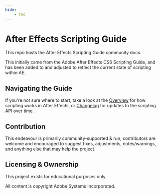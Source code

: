 ```yaml
---
hide:
    - toc
---
```


# After Effects Scripting Guide

This repo hosts the After Effects Scripting Guide community docs.

This initially came from the Adobe After Effects CS6 Scripting Guide, and has been added to and adjusted to reflect the current state of scripting within AE.

## Navigating the Guide

If you're not sure where to start, take a look at the [Overview](./introduction/overview.md) for how scripting works in After Effects, or [Changelog](./introduction/changelog.md) for updates to the scripting API over time.

## Contribution

This endeavour is primarily community-supported & run; contributors are welcome and encouraged to suggest fixes, adjustments, notes/warnings, and anything else that may help the project.

## Licensing & Ownership

This project exists for educational purposes only.

All content is copyright Adobe Systems Incorporated.
